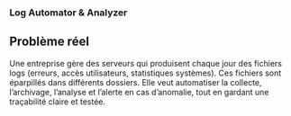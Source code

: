 ### Log Automator & Analyzer

## Problème réel

Une entreprise gère des serveurs qui produisent chaque jour des fichiers logs (erreurs, accès utilisateurs, statistiques systèmes). Ces fichiers sont éparpillés dans différents dossiers. Elle veut automatiser la collecte, l’archivage, l’analyse et l’alerte en cas d’anomalie, tout en gardant une traçabilité claire et testée.
